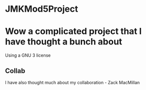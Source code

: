 # JMKMod5Project
# **Wow a complicated project that I have thought a bunch about**
Using a GNU 3 license 
## Collab
I have also thought much about my collaboration - Zack MacMillan
